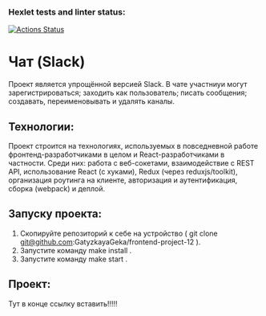 ### Hexlet tests and linter status:
[![Actions Status](https://github.com/GatyzkayaGeka/frontend-project-12/workflows/hexlet-check/badge.svg)](https://github.com/GatyzkayaGeka/frontend-project-12/actions)

# Чат (Slack)
Проект является упрощённой версией Slack. В чате участниуи могут зарегистрироваться; заходить как пользователь; писать сообщения; создавать, переименовывать и удалять каналы. 

## Технологии:
Проект строится на технологиях, используемых в повседневной работе фронтенд-разработчиками в целом и React-разработчиками в частности. Среди них: работа с веб-сокетами, взаимодействие с REST API, использование React (с хуками), Redux (через reduxjs/toolkit), организация роутинга на клиенте, авторизация и аутентификация, сборка (webpack) и деплой.

## Запуску проекта:
1. Скопируйте репозиторий к себе на устройство ( git clone git@github.com:GatyzkayaGeka/frontend-project-12 ).
2. Запустите команду make install .
3. Запустите команду make start .

## Проект:
Тут в конце ссылку вставить!!!!!